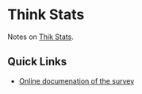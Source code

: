 # Think Stats

Notes on [Thik Stats](http://www.greenteapress.com/thinkstats/).


## Quick Links

* [Online documenation of the survey](nsfg.icpsr.umich.edu/cocoon/WebDocs/NSFG/public/index.htm)
